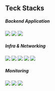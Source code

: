 

## Teck Stacks
##### Backend Application
<img src="https://img.shields.io/badge/Spring Boot-6DB33F.svg?style=flat-square&logo=springboot&logoColor=ffffff" /> <img src="https://img.shields.io/badge/Java-016bb4.svg?style=flat-square" /> <img src="https://img.shields.io/badge/MySQL-4479A1.svg?style=flat-square&logo=mysql&logoColor=ffffff" />


##### Infra & Networking
<img src="https://img.shields.io/badge/Amazon EC2-FF9900.svg?style=flat-square&logo=amazonec2&logoColor=ffffff" /> <img src="https://img.shields.io/badge/Amazon RDS-527FFF.svg?style=flat-square&logo=amazonrds&logoColor=ffffff" /> <img src="https://img.shields.io/badge/Amazon S3-569A31.svg?style=flat-square&logo=amazons3&logoColor=ffffff" />
<img src="https://img.shields.io/badge/Docker-2496ED.svg?style=flat-square&logo=docker&logoColor=ffffff" />
<img src="https://img.shields.io/badge/Nginx-009639.svg?style=flat-square&logo=nginx&logoColor=ffffff" />

##### Monitoring 
<img src="https://img.shields.io/badge/Grafana-F46800.svg?style=flat-square&logo=grafana&logoColor=ffffff"> <img src="https://img.shields.io/badge/Prometheus-de4f2a.svg?style=flat-square"> <img src="https://img.shields.io/badge/Loki-f9d425.svg?style=flat-square">




